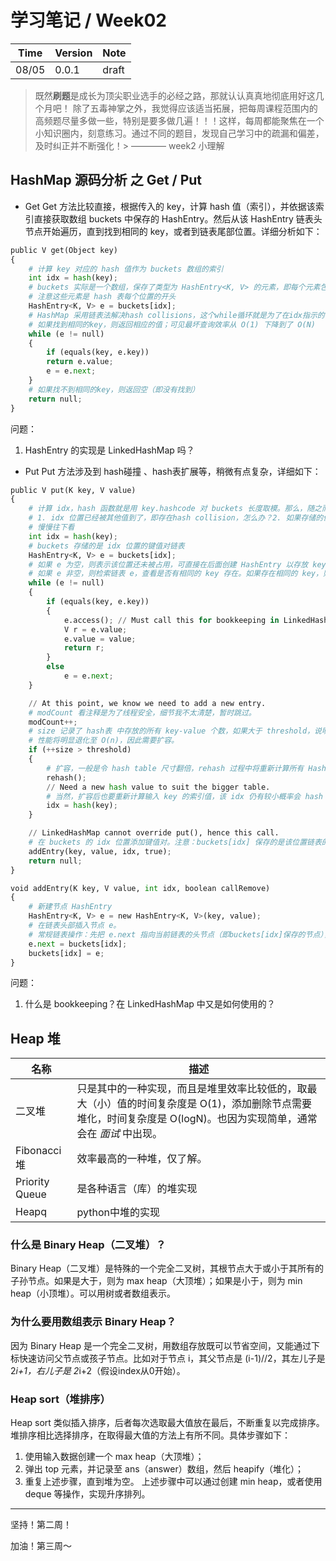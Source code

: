 # 学习笔记 / Week02

|Time|Version|Note|
|---|---|---|
|08/05|0.0.1|draft|


> 既然**刷题**是成长为顶尖职业选手的必经之路，那就认认真真地彻底用好这几个月吧！
> 除了五毒神掌之外，我觉得应该适当拓展，把每周课程范围内的高频题尽量多做一些，特别是要多做几遍！！！这样，每周都能聚焦在一个小知识圈内，刻意练习。通过不同的题目，发现自己学习中的疏漏和偏差，及时纠正并不断强化！>                                                  ———— week2 小理解


## HashMap 源码分析 之 Get / Put
* Get
Get 方法比较直接，根据传入的 key，计算 hash 值（索引），并依据该索引直接获取数组 buckets 中保存的 HashEntry。然后从该 HashEntry 链表头节点开始遍历，直到找到相同的 key，或者到链表尾部位置。详细分析如下：
```python
public V get(Object key)
{
    # 计算 key 对应的 hash 值作为 buckets 数组的索引
    int idx = hash(key);
    # buckets 实际是一个数组，保存了类型为 HashEntry<K, V> 的元素，即每个元素包含了键值对
    # 注意这些元素是 hash 表每个位置的开头
    HashEntry<K, V> e = buckets[idx];
    # HashMap 采用链表法解决hash collisions，这个while循环就是为了在idx指示的链表中，找到对应的key
    # 如果找到相同的key，则返回相应的值；可见最坏查询效率从 O(1) 下降到了 O(N)
    while (e != null)
    {
        if (equals(key, e.key))
        return e.value;
        e = e.next;
    }
    # 如果找不到相同的key，则返回空（即没有找到）
    return null;
}
```
问题：
1. HashEntry 的实现是 LinkedHashMap 吗？

* Put
Put 方法涉及到 hash碰撞 、hash表扩展等，稍微有点复杂，详细如下：
```python
public V put(K key, V value)
{
    # 计算 idx，hash 函数就是用 key.hashcode 对 buckets 长度取模。那么，随之而来有两个点值得思考：
    # 1. idx 位置已经被其他值到了，即存在hash collision，怎么办？2. 如果存储的值过多，hash 冲突发生的概率大，平均检索效率明显下滑到 O(n) 如何优化？
    # 慢慢往下看
    int idx = hash(key);
    # buckets 存储的是 idx 位置的键值对链表
    HashEntry<K, V> e = buckets[idx];
    # 如果 e 为空，则表示该位置还未被占用，可直接在后面创建 HashEntry 以存放 key-value；
    # 如果 e 非空，则检索链表 e，查看是否有相同的 key 存在。如果存在相同的 key，则覆盖其原本的 value。
    while (e != null)
    {
        if (equals(key, e.key))
        {
            e.access(); // Must call this for bookkeeping in LinkedHashMap.
            V r = e.value;
            e.value = value;
            return r;
        }
        else
            e = e.next;
    }

    // At this point, we know we need to add a new entry.
    # modCount 看注释是为了线程安全，细节我不太清楚，暂时跳过。
    modCount++;
    # size 记录了 hash表 中存放的所有 key-value 个数，如果大于 threshold，说明该表 hash collisions 发生的概率较高，
    # 性能将明显退化至 O(n)，因此需要扩容。
    if (++size > threshold)
    {
        # 扩容，一般是令 hash table 尺寸翻倍，rehash 过程中将重新计算所有 HashEntry 的索引值。
        rehash();
        // Need a new hash value to suit the bigger table.
        # 当然，扩容后也要重新计算输入 key 的索引值，该 idx 仍有较小概率会 hash 冲突，但扩容后整个 hash 表的平均时间复杂度回到 O(1)
        idx = hash(key);
    }

    // LinkedHashMap cannot override put(), hence this call.
    # 在 buckets 的 idx 位置添加键值对。注意：buckets[idx] 保存的是该位置链表的头节点
    addEntry(key, value, idx, true);
    return null;
}

void addEntry(K key, V value, int idx, boolean callRemove)
{
    # 新建节点 HashEntry
    HashEntry<K, V> e = new HashEntry<K, V>(key, value);
    # 在链表头部插入节点 e。
    # 常规链表操作：先把 e.next 指向当前链表的头节点（即buckets[idx]保存的节点），然后把 e 作为头节点保存到 buckets[idx] 中（覆盖原来的值）
    e.next = buckets[idx];
    buckets[idx] = e;
}
```
问题：
1. 什么是 bookkeeping？在 LinkedHashMap 中又是如何使用的？


## Heap 堆

|名称|描述|
|---|---|
|二叉堆|只是其中的一种实现，而且是堆里效率比较低的，取最大（小）值的时间复杂度是 O(1)，添加删除节点需要堆化，时间复杂度是 O(logN)。也因为实现简单，通常会在 *面试* 中出现。|
|Fibonacci堆|效率最高的一种堆，仅了解。|
|Priority Queue|是各种语言（库）的堆实现|
|Heapq|python中堆的实现|

### 什么是 Binary Heap（二叉堆）？

Binary Heap（二叉堆）是特殊的一个完全二叉树，其根节点大于或小于其所有的子孙节点。如果是大于，则为 max heap（大顶堆）；如果是小于，则为 min heap（小顶堆）。可以用树或者数组表示。

### 为什么要用数组表示 Binary Heap？
因为 Binary Heap 是一个完全二叉树，用数组存放既可以节省空间，又能通过下标快速访问父节点或孩子节点。比如对于节点 i，其父节点是 (i-1)//2，其左儿子是 2*i+1，右儿子是 2*i+2（假设index从0开始）。

### Heap sort（堆排序）
Heap sort 类似插入排序，后者每次选取最大值放在最后，不断重复以完成排序。堆排序相比选择排序，在取得最大值的方法上有所不同。具体步骤如下：
1. 使用输入数据创建一个 max heap（大顶堆）；
2. 弹出 top 元素，并记录至 ans（answer）数组，然后 heapify（堆化）；
3. 重复上述步骤，直到堆为空。
上述步骤中可以通过创建 min heap，或者使用 deque 等操作，实现升序排列。

----
坚持！第二周！

加油！第三周～